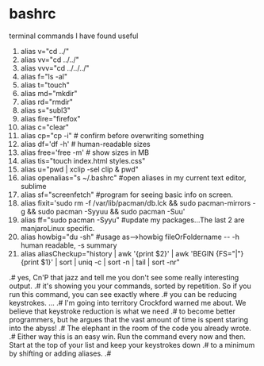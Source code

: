# bashrc
terminal commands I have found useful
1. alias v="cd ../"
2. alias vv="cd ../../"
3. alias vvv="cd ../../../"
4. alias f="ls -al"
5. alias t="touch"
6. alias md="mkdir"
7. alias rd="rmdir"
8. alias s="subl3"
9. alias fire="firefox"
10. alias c="clear"
11. alias cp="cp -i"                          # confirm before overwriting something
12. alias df='df -h'                          # human-readable sizes
13. alias free='free -m'                      # show sizes in MB
14. alias tis="touch index.html styles.css"
15. alias u="pwd | xclip -sel clip & pwd"
16. alias openalias="s ~/.bashrc" #open aliases in my current text editor, sublime
17. alias sf="screenfetch" #program for seeing basic info on screen. 
18. alias fixit='sudo rm -f /var/lib/pacman/db.lck && sudo pacman-mirrors -g && sudo pacman -Syyuu  && sudo pacman -Suu'
19. alias ff="sudo pacman -Syyu" #update my packages...The last 2 are manjaroLinux specific. 
20. alias howbig="du -sh" #usage as-->howbig fileOrFoldername -- -h human readable, -s summary
21. alias aliasCheckup="history | awk '{print $2}' | awk 'BEGIN {FS="|"}{print $1}' | sort | uniq -c | sort -n | tail | sort -nr"

.# yes, Cn'P that jazz and tell me you don't see some really interesting output.
.# it's showing you your commands, sorted by repetition. So if you run this command, you can see exactly where
.# you can be reducing keystrokes. ... 
.# I'm going into territory Crockford warned me about. We believe that keystroke reduction is what we need
.# to become better programmers, but he argues that the vast amount of time is spent staring into the abyss!
.# The elephant in the room of the code you already wrote.
.# Either way this is an easy win. Run the command every now and then. Start at the top of your list and keep your keystrokes down 
.# to a minimum by shifting or adding aliases. 
.#

